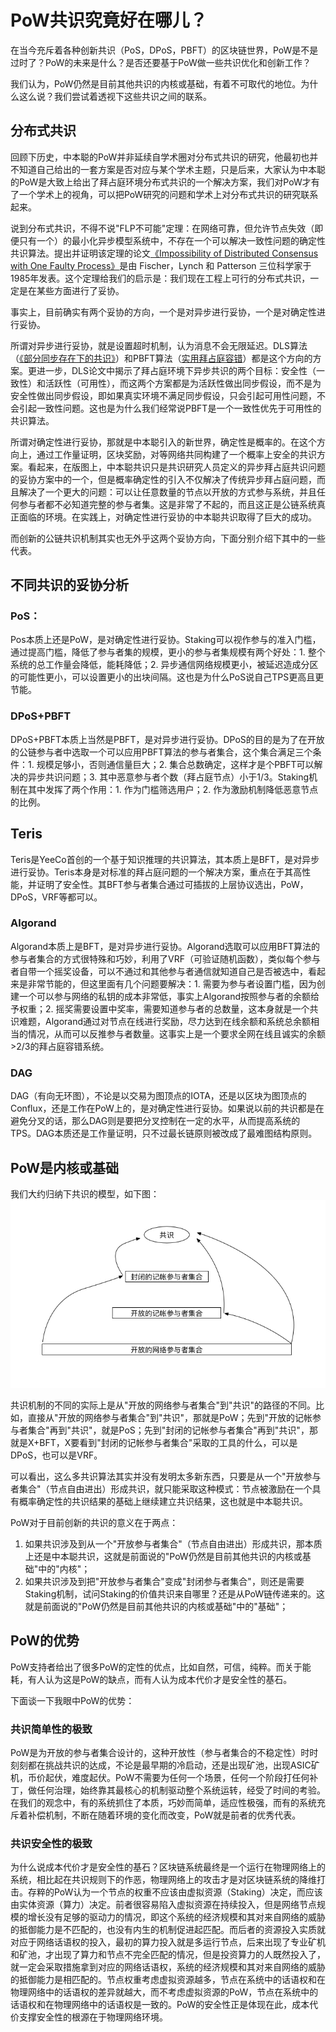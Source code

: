 # PoW共识究竟好在哪儿？

在当今充斥着各种创新共识（PoS，DPoS，PBFT）的区块链世界，PoW是不是过时了？PoW的未来是什么？是否还要基于PoW做一些共识优化和创新工作？

我们认为，PoW仍然是目前其他共识的内核或基础，有着不可取代的地位。为什么这么说？我们尝试着透视下这些共识之间的联系。

## 分布式共识
回顾下历史，中本聪的PoW并非延续自学术圈对分布式共识的研究，他最初也并不知道自己给出的一套方案是否对应与某个学术主题，只是后来，大家认为中本聪的PoW是大致上给出了拜占庭环境分布式共识的一个解决方案，我们对PoW才有了一个学术上的视角，可以把PoW研究的问题和学术上对分布式共识的研究联系起来。

说到分布式共识，不得不说"FLP不可能"定理：在网络可靠，但允许节点失效（即便只有一个）的最小化异步模型系统中，不存在一个可以解决一致性问题的确定性共识算法。提出并证明该定理的论文[《Impossibility of Distributed Consensus with One Faulty Process》](https://groups.csail.mit.edu/tds/papers/Lynch/jacm85.pdf)是由 Fischer，Lynch 和 Patterson 三位科学家于1985年发表。这个定理给我们的启示是：我们现在工程上可行的分布式共识，一定是在某些方面进行了妥协。

事实上，目前确实有两个妥协的方向，一个是对异步进行妥协，一个是对确定性进行妥协。

所谓对异步进行妥协，就是设置超时机制，认为消息不会无限延迟。DLS算法（[《部分同步存在下的共识》](https://groups.csail.mit.edu/tds/papers/Lynch/jacm88.pdf)）和PBFT算法（[实用拜占庭容错](http://pmg.csail.mit.edu/papers/osdi99.pdf)）都是这个方向的方案。更进一步，DLS论文中揭示了拜占庭环境下异步共识的两个目标：安全性（一致性）和活跃性（可用性），而这两个方案都是为活跃性做出同步假设，而不是为安全性做出同步假设，即如果真实环境不满足同步假设，只会引起可用性问题，不会引起一致性问题。这也是为什么我们经常说PBFT是一个一致性优先于可用性的共识算法。

所谓对确定性进行妥协，那就是中本聪引入的新世界，确定性是概率的。在这个方向上，通过工作量证明，区块奖励，对等网络共同构建了一个概率上安全的共识方案。看起来，在版图上，中本聪共识只是共识研究人员定义的异步拜占庭共识问题的妥协方案中的一个，但是概率确定性的引入不仅解决了传统异步拜占庭问题，而且解决了一个更大的问题：可以让任意数量的节点以开放的方式参与系统，并且任何参与者都不必知道完整的参与者集。这是非常了不起的，而且这正是公链系统真正面临的环境。在实践上，对确定性进行妥协的中本聪共识取得了巨大的成功。

而创新的公链共识机制其实也无外乎这两个妥协方向，下面分别介绍下其中的一些代表。

## 不同共识的妥协分析
### PoS：
Pos本质上还是PoW，是对确定性进行妥协。Staking可以视作参与的准入门槛，通过提高门槛，降低了参与者集的规模，更小的参与者集规模有两个好处：1. 整个系统的总工作量会降低，能耗降低；2. 异步通信网络规模更小，被延迟造成分区的可能性更小，可以设置更小的出块间隔。这也是为什么PoS说自己TPS更高且更节能。
    
### DPoS+PBFT
DPoS+PBFT本质上当然是PBFT，是对异步进行妥协。DPoS的目的是为了在开放的公链参与者中选取一个可以应用PBFT算法的参与者集合，这个集合满足三个条件：1. 规模足够小，否则通信量巨大；2. 集合总数确定，这样才是个PBFT可以解决的异步共识问题；3. 其中恶意参与者个数（拜占庭节点）小于1/3。Staking机制在其中发挥了两个作用：1. 作为门槛筛选用户；2. 作为激励机制降低恶意节点的比例。

## Teris
Teris是YeeCo首创的一个基于知识推理的共识算法，其本质上是BFT，是对异步进行妥协。Teris本身是对标准的拜占庭问题的一个解决方案，重点在于其高性能，并证明了安全性。其BFT参与者集合通过可插拔的上层协议选出，PoW，DPoS，VRF等都可以。

### Algorand
Algorand本质上是BFT，是对异步进行妥协。Algorand选取可以应用BFT算法的参与者集合的方式很特殊和巧妙，利用了VRF（可验证随机函数），类似每个参与者自带一个摇奖设备，可以不通过和其他参与者通信就知道自己是否被选中，看起来是非常节能的，但这里面有几个问题要解决：1. 需要为参与者设置门槛，因为创建一个可以参与网络的私钥的成本非常低，事实上Algorand按照参与者的余额给予权重；2. 摇奖需要设置中奖率，需要知道参与者的总数量，这本身就是一个共识难题，Algorand通过对节点在线进行奖励，尽力达到在线余额和系统总余额相当的情况，从而可以反推参与者数量。这事实上是一个要求全网在线且诚实的余额>2/3的拜占庭容错系统。

### DAG
DAG（有向无环图），不论是以交易为图顶点的IOTA，还是以区块为图顶点的Conflux，还是工作在PoW上的，是对确定性进行妥协。如果说以前的共识都是在避免分叉的话，那么DAG则是要把分叉控制在一定的水平，从而提高系统的TPS。DAG本质还是工作量证明，只不过最长链原则被改成了最难图结构原则。

## PoW是内核或基础
我们大约归纳下共识的模型，如下图：
![](../assets/images/consensus-model.jpg)

共识机制的不同的实际上是从"开放的网络参与者集合"到"共识"的路径的不同。比如，直接从"开放的网络参与者集合"到"共识"，那就是PoW；先到"开放的记帐参与者集合"再到"共识"，就是PoS；先到"封闭的记帐参与者集合"再到"共识"，那就是X+BFT，X要看到"封闭的记帐参与者集合"采取的工具的什么，可以是DPoS，也可以是VRF。

可以看出，这么多共识算法其实并没有发明太多新东西，只要是从一个"开放参与者集合"（节点自由进出）形成共识，就只能采取这种模式：节点被激励在一个具有概率确定性的共识结果的基础上继续建立共识结果，这也就是中本聪共识。

PoW对于目前创新的共识的意义在于两点：
1. 如果共识涉及到从一个"开放参与者集合"（节点自由进出）形成共识，那本质上还是中本聪共识，这就是前面说的"PoW仍然是目前其他共识的内核或基础"中的"内核"；
2. 如果共识涉及到把"开放参与者集合"变成"封闭参与者集合"，则还是需要Staking机制，试问Staking的价值共识来自哪里？还是从PoW链传递来的。这就是前面说的"PoW仍然是目前其他共识的内核或基础"中的"基础"；

## PoW的优势
PoW支持者给出了很多PoW的定性的优点，比如自然，可信，纯粹。而关于能耗，有人认为这是PoW的缺点，而有人认为成本代价才是安全性的基石。

下面谈一下我眼中PoW的优势：
### 共识简单性的极致
PoW是为开放的参与者集合设计的，这种开放性（参与者集合的不稳定性）时时刻刻都在挑战共识的达成，不论是最早期的冷启动，还是出现矿池，出现ASIC矿机，币价起伏，难度起伏。PoW不需要为任何一个场景，任何一个阶段打任何补丁，做任何治理，始终靠其最核心的机制驱动整个系统运转，经受了时间的考验。在我们的观念中，有的系统抓住了本质，巧妙而简单，适应性极强，而有的系统充斥着补偿机制，不断在随着环境的变化而改变，PoW就是前者的优秀代表。

### 共识安全性的极致
为什么说成本代价才是安全性的基石？区块链系统最终是一个运行在物理网络上的系统，相比起在共识规则下的作恶，物理网络上的攻击才是对区块链系统的降维打击。存粹的PoW认为一个节点的权重不应该由虚拟资源（Staking）决定，而应该由实体资源（算力）决定。前者很容易陷入虚拟资源在持续投入，但是网络节点规模的增长没有足够的驱动力的情况，即这个系统的经济规模和其对来自网络的威胁的抵御能力是不匹配的，也没有内生的机制促进起匹配。而后者的资源投入实质就对应于网络话语权的投入，最初的算力投入就是多运行节点，后来出现了专业矿机和矿池，才出现了算力和节点不完全匹配的情况，但是投资算力的人既然投入了，就一定会采取措施拿到对应的网络话语权，系统的经济规模和其对来自网络的威胁的抵御能力是相匹配的。节点权重考虑虚拟资源越多，节点在系统中的话语权和在物理网络中的话语权的差异就越大，而不考虑虚拟资源的PoW，节点在系统中的话语权和在物理网络中的话语权是一致的。PoW的安全性正是体现在此，成本代价支撑安全性的根源在于物理网络环境。
